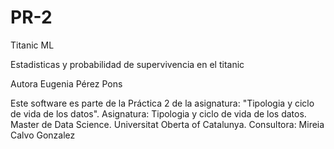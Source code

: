 # PR-2

Titanic ML

Estadisticas y probabilidad de supervivencia en el titanic

Autora
Eugenia Pérez Pons

Este software es parte de la Práctica 2 de la asignatura: "Tipologia y ciclo de vida de los datos".
Asignatura: Tipologia y ciclo de vida de los datos.
Master de Data Science.
Universitat Oberta of Catalunya.
Consultora: Mireia Calvo Gonzalez
